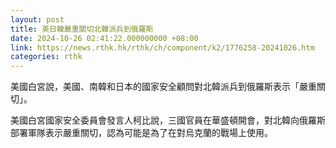 ```yaml
---
layout: post
title: 美日韓嚴重關切北韓派兵到俄羅斯
date: 2024-10-26 02:41:22.000000000 +08:00
link: https://news.rthk.hk/rthk/ch/component/k2/1776258-20241026.htm
categories: rthk
---
```


美國白宮說，美國、南韓和日本的國家安全顧問對北韓派兵到俄羅斯表示「嚴重關切」。

美國白宮國家安全委員會發言人柯比說，三國官員在華盛頓開會，對北韓向俄羅斯部署軍隊表示嚴重關切，認為可能是為了在對烏克蘭的戰場上使用。
